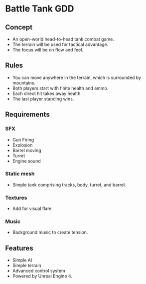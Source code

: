 # Battle Tank GDD
## Concept
* An open-world head-to-head tank combat game.
* The terrain will be used for tactical advantage.
* The focus will be on flow and feel.

## Rules
* You can move anywhere in the terrain, which is surrounded by mountains.
* Both players start with finite health and ammo.
* Each direct hit takes away health.
* The last player standing wins.

## Requirements
### SFX
* Gun Firing
* Explosion
* Barrel moving
* Turret
* Engine sound

### Static mesh
* Simple tank comprising tracks, body, turret, and barrel.

### Textures
* Add for visual flare

### Music
* Background music to create tension.

## Features
* Simple AI
* Simple terrain
* Advanced control system
* Powered by Unreal Engine 4.
